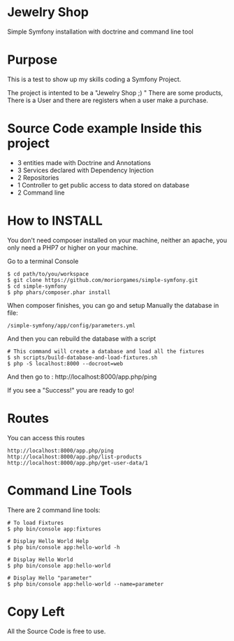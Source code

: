 # Jewelry Shop

Simple Symfony installation with doctrine and command line tool

# Purpose

This is a test to show up my skills coding a Symfony Project.

The project is intented to be a "Jewelry Shop ;) " There are some products, There is a User and there are registers when a user make a purchase.


# Source Code example Inside this project

- 3 entities made with Doctrine and Annotations
- 3 Services declared with Dependency Injection
- 2 Repositories
- 1 Controller to get public access to data stored on database
- 2 Command line


# How to INSTALL

You don't need composer installed on your machine, neither an apache, you  only need a PHP7 or higher on your machine.

Go to a terminal Console
```
$ cd path/to/you/workspace
$ git clone https://github.com/moriorgames/simple-symfony.git
$ cd simple-symfony
$ php phars/composer.phar install
```

When composer finishes, you can go and setup Manually the database in file:
```
/simple-symfony/app/config/parameters.yml
```

And then you can rebuild the database with a script

```
# This command will create a database and load all the fixtures
$ sh scripts/build-database-and-load-fixtures.sh
$ php -S localhost:8000 --docroot=web
```

And then go to : http://localhost:8000/app.php/ping

If you see a "Success!" you are ready to go!

# Routes

You can access this routes

```
http://localhost:8000/app.php/ping
http://localhost:8000/app.php/list-products
http://localhost:8000/app.php/get-user-data/1
```

# Command Line Tools

There are 2 command line tools:

```
# To load Fixtures
$ php bin/console app:fixtures

# Display Hello World Help
$ php bin/console app:hello-world -h

# Display Hello World 
$ php bin/console app:hello-world

# Display Hello "parameter"
$ php bin/console app:hello-world --name=parameter
```


# Copy Left

All the Source Code is free to use.
